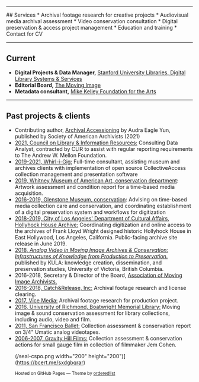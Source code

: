 
##
<hr />
## Services 
* Archival footage research for creative projects
* Audiovisual media archival assessment
* Video conservation consultation
* Digital preservation & access project management
* Education and training
* Contact for CV


<hr />

## Current 
* **Digital Projects & Data Manager,** [Stanford University Libraries, Digital Library Systems & Services](https://exhibits.stanford.edu/virtual-tribunals/about/about-the-project/)
* **Editorial Board,** [The Moving Image](https://www.upress.umn.edu/journal-division/journals/the-moving-image/)
* **Metadata consultant,** [Mike Kelley Foundation for the Arts](https://www.mikekelleyfoundation.org/)
<hr />

## Past projects & clients
<ul>
<li>Contributing author, <a href="https://www.bibliovault.org/BV.book.epl?ISBN=9781945246579" target="_blank">Archival Accessioning</a> by Audra Eagle Yun, published by Society of American Archivists (2021) </li>
<li> <a href="https://www.clir.org" target="_blank">2021, Council on Library & Information Resources:</a> Consulting Data Analyst, contracted by CLIR to assist with regular reporting requirements to The Andrew W. Mellon Foundation. </li>
<li> <a href="https://collectiveaccess.org"  target="_blank">2019-2021, Whirl-i-Gig:</a> Full-time consultant, assisting museum and archives clients with implementation of open source CollectiveAccess collection management and presentation software</li>
	<li> <a href="https://www.whitney.org/"  target="_blank">2019, Whitney Museum of American Art, conservation department</a>: Artwork assessment and condition report for a time-based media acquisition.
	</li>
	<li> <a href="https://www.glenstone.org/)"  target="_blank">2016-2019, Glenstone Museum, conservation</a>: Advising on time-based media collection care and conservation, and coordinating establishment of a digital preservation system and workflows for digitization
		</li>
	<li> 
<a href="https://culturela.org/" target="_blank">2018-2019, City of Los Angeles' Department of Cultural Affairs, Hollyhock House Archive:</a> 
Coordinating digitization and online access to the archives of Frank Lloyd Wright designed historic Hollyhock House in East Hollywood, Los Angeles, California. Public-facing archive site release in June 2019.
</li>
	<li>
	<a href="http://doi.org/10.5334/kula.32/" target="_blank"> 2018, <i>Analog Video in Moving Image Archives & Conservation: Infrastructures of Knowledge from Production to Preservation.</i></a> published by KULA: knowledge creation, dissemination, and preservation studies, University of Victoria, British Columbia. 
	</li>
	<li>
	2016-2018, Secretary & Director of the Board, <a href="http://www.amianet.org/" target="_blank">Association of Moving Image Archivists.</a>
	</li>
	<li>
	<a href="https://catchandrelease.com/" target="_blank" data-content="https://catchandrelease.com/">2016-2018, Catch&amp;Release, Inc:</a> Archival footage research and license clearing.
	</li>
	<li>
	<a href="https://www.imdb.com/title/tt8079498/" target="_blank">2017, Vice Media:</a> Archival footage research for production project.
	</li>
	<li>
	<a href="https://library.richmond.edu/" target="_blank">2016, University of Richmond, Boatwright Memorial Library:</a> Moving image & sound conservation assessment for library collections, including audio, video and film.
	</li>
	<li>
	<a href="https://www.sfballet.org/" target="_blank">2011, San Francisco Ballet:</a> Collection assessment & conservation report on 3/4" Umatic analog videotapes. 
	</li>
	<li>
	<a href="https://jemcohenfilms.com/" target="_blank">2006-2007, Gravity Hill Films:</a> Collection assessment & conservation actions for small gauge film in collection of filmmaker Jem Cohen. 
	</li>
	
</hr >


(/seal-cspo.png width="200" height="200")](https://bcert.me/sxdgbqrar)

<p> 
<small>Hosted on GitHub Pages &mdash; Theme by <a href="https://github.com/orderedlist">orderedlist</a></small>
</p>
